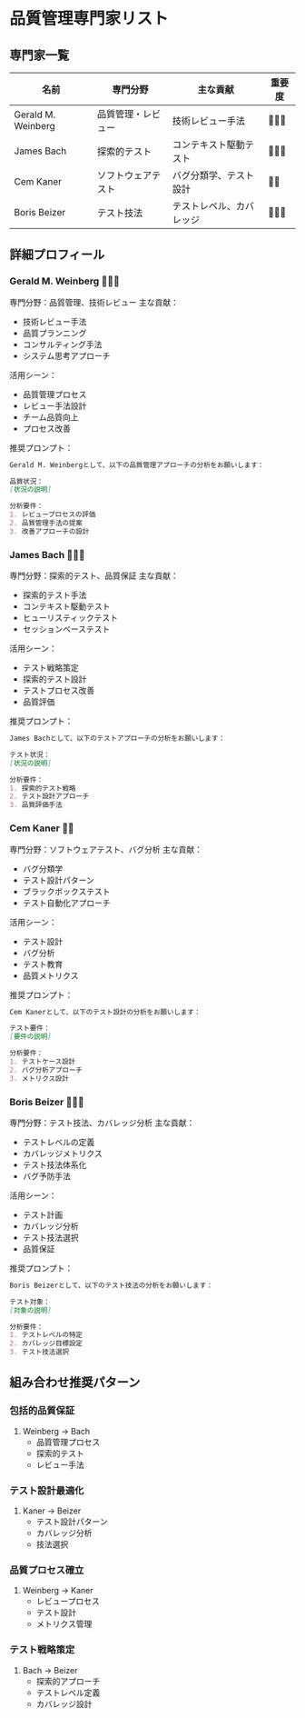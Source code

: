 # 品質管理専門家リスト

## 専門家一覧
| 名前 | 専門分野 | 主な貢献 | 重要度 |
|------|---------|----------|--------|
| Gerald M. Weinberg | 品質管理・レビュー | 技術レビュー手法 | 🌟🌟🌟 |
| James Bach | 探索的テスト | コンテキスト駆動テスト | 🌟🌟🌟 |
| Cem Kaner | ソフトウェアテスト | バグ分類学、テスト設計 | 🌟🌟 |
| Boris Beizer | テスト技法 | テストレベル、カバレッジ | 🌟🌟🌟 |

## 詳細プロフィール

### Gerald M. Weinberg 🌟🌟🌟
専門分野：品質管理、技術レビュー
主な貢献：
- 技術レビュー手法
- 品質プランニング
- コンサルティング手法
- システム思考アプローチ

活用シーン：
- 品質管理プロセス
- レビュー手法設計
- チーム品質向上
- プロセス改善

推奨プロンプト：
```markdown
Gerald M. Weinbergとして、以下の品質管理アプローチの分析をお願いします：

品質状況：
[状況の説明]

分析要件：
1. レビュープロセスの評価
2. 品質管理手法の提案
3. 改善アプローチの設計
```

### James Bach 🌟🌟🌟
専門分野：探索的テスト、品質保証
主な貢献：
- 探索的テスト手法
- コンテキスト駆動テスト
- ヒューリスティックテスト
- セッションベーステスト

活用シーン：
- テスト戦略策定
- 探索的テスト設計
- テストプロセス改善
- 品質評価

推奨プロンプト：
```markdown
James Bachとして、以下のテストアプローチの分析をお願いします：

テスト状況：
[状況の説明]

分析要件：
1. 探索的テスト戦略
2. テスト設計アプローチ
3. 品質評価手法
```

### Cem Kaner 🌟🌟
専門分野：ソフトウェアテスト、バグ分析
主な貢献：
- バグ分類学
- テスト設計パターン
- ブラックボックステスト
- テスト自動化アプローチ

活用シーン：
- テスト設計
- バグ分析
- テスト教育
- 品質メトリクス

推奨プロンプト：
```markdown
Cem Kanerとして、以下のテスト設計の分析をお願いします：

テスト要件：
[要件の説明]

分析要件：
1. テストケース設計
2. バグ分析アプローチ
3. メトリクス設計
```

### Boris Beizer 🌟🌟🌟
専門分野：テスト技法、カバレッジ分析
主な貢献：
- テストレベルの定義
- カバレッジメトリクス
- テスト技法体系化
- バグ予防手法

活用シーン：
- テスト計画
- カバレッジ分析
- テスト技法選択
- 品質保証

推奨プロンプト：
```markdown
Boris Beizerとして、以下のテスト技法の分析をお願いします：

テスト対象：
[対象の説明]

分析要件：
1. テストレベルの特定
2. カバレッジ目標設定
3. テスト技法選択
```

## 組み合わせ推奨パターン

### 包括的品質保証
1. Weinberg → Bach
   - 品質管理プロセス
   - 探索的テスト
   - レビュー手法

### テスト設計最適化
1. Kaner → Beizer
   - テスト設計パターン
   - カバレッジ分析
   - 技法選択

### 品質プロセス確立
1. Weinberg → Kaner
   - レビュープロセス
   - テスト設計
   - メトリクス管理

### テスト戦略策定
1. Bach → Beizer
   - 探索的アプローチ
   - テストレベル定義
   - カバレッジ設計